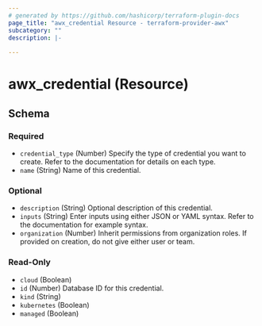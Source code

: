 ```yaml
---
# generated by https://github.com/hashicorp/terraform-plugin-docs
page_title: "awx_credential Resource - terraform-provider-awx"
subcategory: ""
description: |-
  
---
```


# awx_credential (Resource)





<!-- schema generated by tfplugindocs -->
## Schema

### Required

- `credential_type` (Number) Specify the type of credential you want to create. Refer to the documentation for details on each type.
- `name` (String) Name of this credential.

### Optional

- `description` (String) Optional description of this credential.
- `inputs` (String) Enter inputs using either JSON or YAML syntax. Refer to the documentation for example syntax.
- `organization` (Number) Inherit permissions from organization roles. If provided on creation, do not give either user or team.

### Read-Only

- `cloud` (Boolean)
- `id` (Number) Database ID for this credential.
- `kind` (String)
- `kubernetes` (Boolean)
- `managed` (Boolean)


